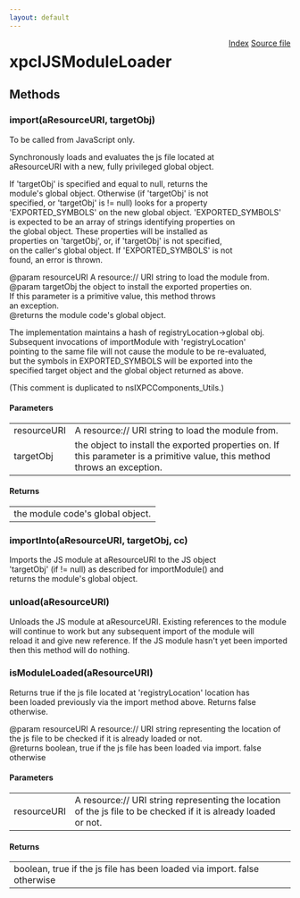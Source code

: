 ```yaml
---
layout: default
---
```

<div class='links' style='float:right'><a href="../index.html">Index</a>
<a href="http://dxr.mozilla.org/mozilla-central/source/js/xpconnect/idl/xpcIJSModuleLoader.idl">Source file</a>
</div>

# xpcIJSModuleLoader #

## Methods ##

### import(aResourceURI, targetObj) ###
  
To be called from JavaScript only.  
  
Synchronously loads and evaluates the js file located at  
aResourceURI with a new, fully privileged global object.  
  
If 'targetObj' is specified and equal to null, returns the  
module's global object. Otherwise (if 'targetObj' is not  
specified, or 'targetObj' is != null) looks for a property  
'EXPORTED_SYMBOLS' on the new global object. 'EXPORTED_SYMBOLS'  
is expected to be an array of strings identifying properties on  
the global object.  These properties will be installed as  
properties on 'targetObj', or, if 'targetObj' is not specified,  
on the caller's global object. If 'EXPORTED_SYMBOLS' is not  
found, an error is thrown.  
  
@param resourceURI A resource:// URI string to load the module from.  
@param targetObj  the object to install the exported properties on.  
       If this parameter is a primitive value, this method throws  
       an exception.  
@returns the module code's global object.  
  
The implementation maintains a hash of registryLocation->global obj.  
Subsequent invocations of importModule with 'registryLocation'  
pointing to the same file will not cause the module to be re-evaluated,  
but the symbols in EXPORTED_SYMBOLS will be exported into the  
specified target object and the global object returned as above.  
  
(This comment is duplicated to nsIXPCComponents_Utils.)  
  

#### Parameters ####

<table>

<tr>
<td>resourceURI</td>
<td>A resource:// URI string to load the module from.  
</td>
</tr>

<tr>
<td>targetObj</td>
<td>the object to install the exported properties on.  
       If this parameter is a primitive value, this method throws  
       an exception.  
</td>
</tr>

</table>

#### Returns ####

<table>

<tr>
<td>the module code's global object.  
</td>
</tr>

</table>

### importInto(aResourceURI, targetObj, cc) ###
  
Imports the JS module at aResourceURI to the JS object  
'targetObj' (if != null) as described for importModule() and  
returns the module's global object.  
  

### unload(aResourceURI) ###
  
Unloads the JS module at aResourceURI. Existing references to the module  
will continue to work but any subsequent import of the module will  
reload it and give new reference. If the JS module hasn't yet been imported  
then this method will do nothing.  
  

### isModuleLoaded(aResourceURI) ###
  
Returns true if the js file located at 'registryLocation' location has  
been loaded previously via the import method above. Returns false  
otherwise.  
  
@param resourceURI A resource:// URI string representing the location of  
       the js file to be checked if it is already loaded or not.  
@returns boolean, true if the js file has been loaded via import. false  
         otherwise  
  

#### Parameters ####

<table>

<tr>
<td>resourceURI</td>
<td>A resource:// URI string representing the location of  
       the js file to be checked if it is already loaded or not.  
</td>
</tr>

</table>

#### Returns ####

<table>

<tr>
<td>boolean, true if the js file has been loaded via import. false  
         otherwise  
</td>
</tr>

</table>
